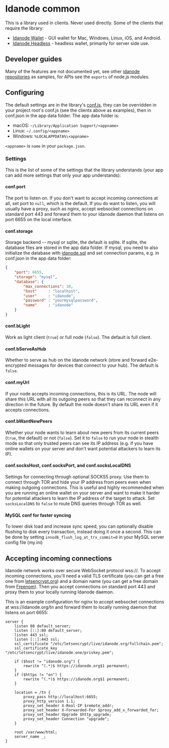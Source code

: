 # Idanode common

This is a library used in [](https://idanode.org) clients.  Never used directly.  Some of the clients that require the library:

* [Idanode Wallet](../../../idanode-wallet) - GUI wallet for Mac, Windows, Linux, iOS, and Android.
* [Idanode Headless](../../../headless) - headless wallet, primarily for server side use.

## Developer guides

Many of the features are not documented yet, see other [idanode repositories](https://github.com/idanode) as samples, for APIs see the `exports` of node.js modules.

## Configuring

The default settings are in the library's [conf.js](conf.js), they can be overridden in your project root's conf.js (see the clients above as examples), then in conf.json in the app data folder.  The app data folder is:

* macOS: `~/Library/Application Support/<appname>`
* Linux: `~/.config/<appname>`
* Windows: `%LOCALAPPDATA%\<appname>`

`<appname>` is `name` in your `package.json`.

### Settings

This is the list of some of the settings that the library understands (your app can add more settings that only your app understands):

#### conf.port

The port to listen on.  If you don't want to accept incoming connections at all, set port to `null`, which is the default.  If you do want to listen, you will usually have a proxy, such as nginx, accept websocket connections on standard port 443 and forward them to your idanode daemon that listens on port 6655 on the local interface.

#### conf.storage

Storage backend -- mysql or sqlite, the default is sqlite.  If sqlite, the database files are stored in the app data folder.  If mysql, you need to also initialize the database with [idanode.sql](idanode.sql) and set connection params, e.g. in conf.json in the app data folder:

```json
{
	"port": 6655,
	"storage": "mysql",
	"database": {
		"max_connections": 30,
		"host"     : "localhost",
		"user"     : "idanode",
		"password" : "yourmysqlpassword",
		"name"     : "idanode"
	}
}
```
#### conf.bLight

Work as light client (`true`) or full node (`false`).  The default is full client.

#### conf.bServeAsHub

Whether to serve as hub on the idanode network (store and forward e2e-encrypted messages for devices that connect to your hub).  The default is `false`.

#### conf.myUrl

If your node accepts incoming connections, this is its URL.  The node will share this URL with all its outgoing peers so that they can reconnect in any direction in the future.  By default the node doesn't share its URL even if it accepts connections.

#### conf.bWantNewPeers

Whether your node wants to learn about new peers from its current peers (`true`, the default) or not (`false`).  Set it to `false` to run your node in stealth mode so that only trusted peers can see its IP address (e.g. if you have online wallets on your server and don't want potential attackers to learn its IP).

#### conf.socksHost, conf.socksPort, and conf.socksLocalDNS

Settings for connecting through optional SOCKS5 proxy.  Use them to connect through TOR and hide your IP address from peers even when making outgoing connections.  This is useful and highly recommended when you are running an online wallet on your server and want to make it harder for potential attackers to learn the IP address of the target to attack.  Set `socksLocalDNS` to `false` to route DNS queries through TOR as well.

#### MySQL conf for faster syncing

To lower disk load and increase sync speed, you can optionally disable flushing to disk every transaction, instead doing it once a second. This can be done by setting `innodb_flush_log_at_trx_commit=0` in your MySQL server config file (my.ini)

## Accepting incoming connections

Idanode network works over secure WebSocket protocol wss://.  To accept incoming connections, you'll need a valid TLS certificate (you can get a free one from [letsencrypt.org](https://letsencrypt.org)) and a domain name (you can get a free domain from [Freenom](http://www.freenom.com/)).  Then you accept connections on standard port 443 and proxy them to your locally running Idanode daemon.

This is an example configuration for nginx to accept websocket connections at wss://idanode.org/tn and forward them to locally running daemon that listens on port 6655:

```nginx
server {
	listen 80 default_server;
	listen [::]:80 default_server;
	listen 443 ssl;
	listen [::]:443 ssl;
	ssl_certificate "/etc/letsencrypt/live/idanode.org/fullchain.pem";
	ssl_certificate_key "/etc/letsencrypt/live/idanode.one/privkey.pem";

	if ($host != "idanode.org") {
		rewrite ^(.*)$ https://idanode.org$1 permanent;
	}
	if ($https != "on") {
		rewrite ^(.*)$ https://idanode.org$1 permanent;
	}

	location = /tn {
		proxy_pass http://localhost:6655;
		proxy_http_version 1.1;
		proxy_set_header X-Real-IP $remote_addr;
		proxy_set_header X-Forwarded-For $proxy_add_x_forwarded_for;
		proxy_set_header Upgrade $http_upgrade;
		proxy_set_header Connection "upgrade";
	}

	root /var/www/html;
	server_name _;
}
```

